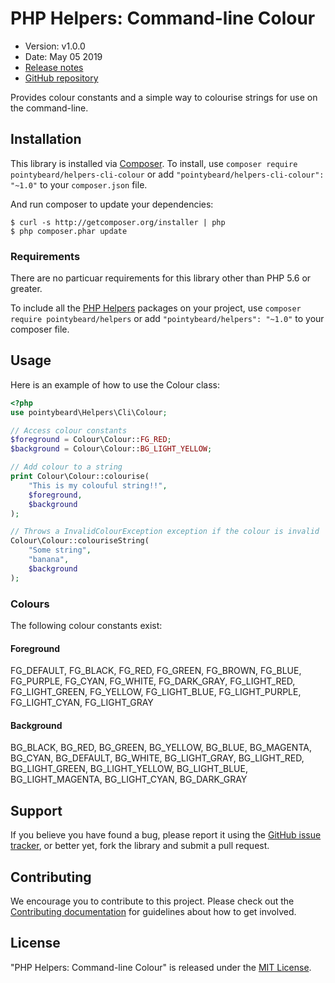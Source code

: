 # PHP Helpers: Command-line Colour

-   Version: v1.0.0
-   Date: May 05 2019
-   [Release notes](https://github.com/pointybeard/helpers-cli-colour/blob/master/CHANGELOG.md)
-   [GitHub repository](https://github.com/pointybeard/helpers-cli-colour)

Provides colour constants and a simple way to colourise strings for use on the command-line.

## Installation

This library is installed via [Composer](http://getcomposer.org/). To install, use `composer require pointybeard/helpers-cli-colour` or add `"pointybeard/helpers-cli-colour": "~1.0"` to your `composer.json` file.

And run composer to update your dependencies:

    $ curl -s http://getcomposer.org/installer | php
    $ php composer.phar update

### Requirements

There are no particuar requirements for this library other than PHP 5.6 or greater.

To include all the [PHP Helpers](https://github.com/pointybeard/helpers) packages on your project, use `composer require pointybeard/helpers` or add `"pointybeard/helpers": "~1.0"` to your composer file.

## Usage

Here is an example of how to use the Colour class:

```php
<?php
use pointybeard\Helpers\Cli\Colour;

// Access colour constants
$foreground = Colour\Colour::FG_RED;
$background = Colour\Colour::BG_LIGHT_YELLOW;

// Add colour to a string
print Colour\Colour::colourise(
    "This is my colouful string!!",
    $foreground,
    $background
);

// Throws a InvalidColourException exception if the colour is invalid
Colour\Colour::colouriseString(
    "Some string",
    "banana",
    $background
);

```

### Colours

The following colour constants exist:

#### Foreground
FG_DEFAULT, FG_BLACK, FG_RED, FG_GREEN, FG_BROWN, FG_BLUE, FG_PURPLE, FG_CYAN, FG_WHITE, FG_DARK_GRAY, FG_LIGHT_RED, FG_LIGHT_GREEN, FG_YELLOW, FG_LIGHT_BLUE, FG_LIGHT_PURPLE, FG_LIGHT_CYAN, FG_LIGHT_GRAY

#### Background
BG_BLACK, BG_RED, BG_GREEN, BG_YELLOW, BG_BLUE, BG_MAGENTA, BG_CYAN, BG_DEFAULT, BG_WHITE, BG_LIGHT_GRAY, BG_LIGHT_RED, BG_LIGHT_GREEN, BG_LIGHT_YELLOW, BG_LIGHT_BLUE, BG_LIGHT_MAGENTA, BG_LIGHT_CYAN, BG_DARK_GRAY

## Support

If you believe you have found a bug, please report it using the [GitHub issue tracker](https://github.com/pointybeard/helpers-cli-colour/issues),
or better yet, fork the library and submit a pull request.

## Contributing

We encourage you to contribute to this project. Please check out the [Contributing documentation](https://github.com/pointybeard/helpers-cli-colour/blob/master/CONTRIBUTING.md) for guidelines about how to get involved.

## License

"PHP Helpers: Command-line Colour" is released under the [MIT License](http://www.opensource.org/licenses/MIT).
